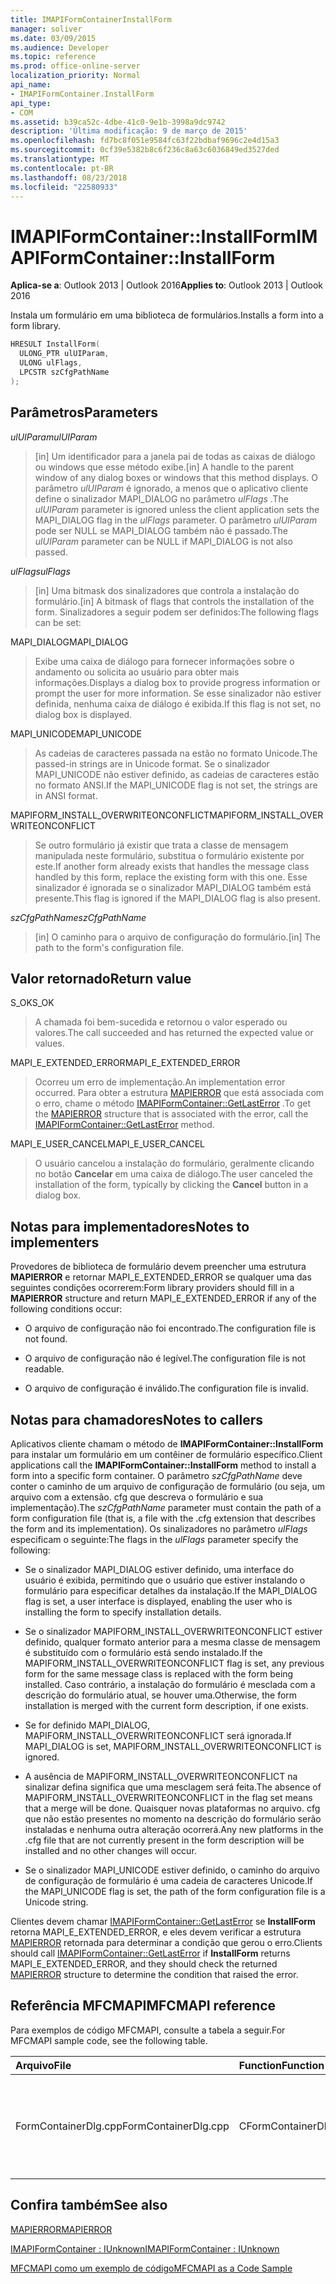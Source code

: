 ```yaml
---
title: IMAPIFormContainerInstallForm
manager: soliver
ms.date: 03/09/2015
ms.audience: Developer
ms.topic: reference
ms.prod: office-online-server
localization_priority: Normal
api_name:
- IMAPIFormContainer.InstallForm
api_type:
- COM
ms.assetid: b39ca52c-4dbe-41c0-9e1b-3998a9dc9742
description: 'Última modificação: 9 de março de 2015'
ms.openlocfilehash: fd7bc8f051e9584fc63f22bdbaf9696c2e4d15a3
ms.sourcegitcommit: 0cf39e5382b8c6f236c8a63c6036849ed3527ded
ms.translationtype: MT
ms.contentlocale: pt-BR
ms.lasthandoff: 08/23/2018
ms.locfileid: "22580933"
---
```

# <a name="imapiformcontainerinstallform"></a><span data-ttu-id="8cb92-103">IMAPIFormContainer::InstallForm</span><span class="sxs-lookup"><span data-stu-id="8cb92-103">IMAPIFormContainer::InstallForm</span></span>

  
  
<span data-ttu-id="8cb92-104">**Aplica-se a**: Outlook 2013 | Outlook 2016</span><span class="sxs-lookup"><span data-stu-id="8cb92-104">**Applies to**: Outlook 2013 | Outlook 2016</span></span> 
  
<span data-ttu-id="8cb92-105">Instala um formulário em uma biblioteca de formulários.</span><span class="sxs-lookup"><span data-stu-id="8cb92-105">Installs a form into a form library.</span></span>
  
```cpp
HRESULT InstallForm(
  ULONG_PTR ulUIParam,
  ULONG ulFlags,
  LPCSTR szCfgPathName
);
```

## <a name="parameters"></a><span data-ttu-id="8cb92-106">Parâmetros</span><span class="sxs-lookup"><span data-stu-id="8cb92-106">Parameters</span></span>

 <span data-ttu-id="8cb92-107">_ulUIParam_</span><span class="sxs-lookup"><span data-stu-id="8cb92-107">_ulUIParam_</span></span>
  
> <span data-ttu-id="8cb92-108">[in] Um identificador para a janela pai de todas as caixas de diálogo ou windows que esse método exibe.</span><span class="sxs-lookup"><span data-stu-id="8cb92-108">[in] A handle to the parent window of any dialog boxes or windows that this method displays.</span></span> <span data-ttu-id="8cb92-109">O parâmetro _ulUIParam_ é ignorado, a menos que o aplicativo cliente define o sinalizador MAPI_DIALOG no parâmetro _ulFlags_ .</span><span class="sxs-lookup"><span data-stu-id="8cb92-109">The  _ulUIParam_ parameter is ignored unless the client application sets the MAPI_DIALOG flag in the  _ulFlags_ parameter.</span></span> <span data-ttu-id="8cb92-110">O parâmetro _ulUIParam_ pode ser NULL se MAPI_DIALOG também não é passado.</span><span class="sxs-lookup"><span data-stu-id="8cb92-110">The  _ulUIParam_ parameter can be NULL if MAPI_DIALOG is not also passed.</span></span> 
    
 <span data-ttu-id="8cb92-111">_ulFlags_</span><span class="sxs-lookup"><span data-stu-id="8cb92-111">_ulFlags_</span></span>
  
> <span data-ttu-id="8cb92-112">[in] Uma bitmask dos sinalizadores que controla a instalação do formulário.</span><span class="sxs-lookup"><span data-stu-id="8cb92-112">[in] A bitmask of flags that controls the installation of the form.</span></span> <span data-ttu-id="8cb92-113">Sinalizadores a seguir podem ser definidos:</span><span class="sxs-lookup"><span data-stu-id="8cb92-113">The following flags can be set:</span></span>
    
<span data-ttu-id="8cb92-114">MAPI_DIALOG</span><span class="sxs-lookup"><span data-stu-id="8cb92-114">MAPI_DIALOG</span></span> 
  
> <span data-ttu-id="8cb92-115">Exibe uma caixa de diálogo para fornecer informações sobre o andamento ou solicita ao usuário para obter mais informações.</span><span class="sxs-lookup"><span data-stu-id="8cb92-115">Displays a dialog box to provide progress information or prompt the user for more information.</span></span> <span data-ttu-id="8cb92-116">Se esse sinalizador não estiver definida, nenhuma caixa de diálogo é exibida.</span><span class="sxs-lookup"><span data-stu-id="8cb92-116">If this flag is not set, no dialog box is displayed.</span></span>
    
<span data-ttu-id="8cb92-117">MAPI_UNICODE</span><span class="sxs-lookup"><span data-stu-id="8cb92-117">MAPI_UNICODE</span></span> 
  
> <span data-ttu-id="8cb92-118">As cadeias de caracteres passada na estão no formato Unicode.</span><span class="sxs-lookup"><span data-stu-id="8cb92-118">The passed-in strings are in Unicode format.</span></span> <span data-ttu-id="8cb92-119">Se o sinalizador MAPI_UNICODE não estiver definido, as cadeias de caracteres estão no formato ANSI.</span><span class="sxs-lookup"><span data-stu-id="8cb92-119">If the MAPI_UNICODE flag is not set, the strings are in ANSI format.</span></span>
    
<span data-ttu-id="8cb92-120">MAPIFORM_INSTALL_OVERWRITEONCONFLICT</span><span class="sxs-lookup"><span data-stu-id="8cb92-120">MAPIFORM_INSTALL_OVERWRITEONCONFLICT</span></span> 
  
> <span data-ttu-id="8cb92-121">Se outro formulário já existir que trata a classe de mensagem manipulada neste formulário, substitua o formulário existente por este.</span><span class="sxs-lookup"><span data-stu-id="8cb92-121">If another form already exists that handles the message class handled by this form, replace the existing form with this one.</span></span> <span data-ttu-id="8cb92-122">Esse sinalizador é ignorada se o sinalizador MAPI_DIALOG também está presente.</span><span class="sxs-lookup"><span data-stu-id="8cb92-122">This flag is ignored if the MAPI_DIALOG flag is also present.</span></span> 
    
 <span data-ttu-id="8cb92-123">_szCfgPathName_</span><span class="sxs-lookup"><span data-stu-id="8cb92-123">_szCfgPathName_</span></span>
  
> <span data-ttu-id="8cb92-124">[in] O caminho para o arquivo de configuração do formulário.</span><span class="sxs-lookup"><span data-stu-id="8cb92-124">[in] The path to the form's configuration file.</span></span>
    
## <a name="return-value"></a><span data-ttu-id="8cb92-125">Valor retornado</span><span class="sxs-lookup"><span data-stu-id="8cb92-125">Return value</span></span>

<span data-ttu-id="8cb92-126">S_OK</span><span class="sxs-lookup"><span data-stu-id="8cb92-126">S_OK</span></span> 
  
> <span data-ttu-id="8cb92-127">A chamada foi bem-sucedida e retornou o valor esperado ou valores.</span><span class="sxs-lookup"><span data-stu-id="8cb92-127">The call succeeded and has returned the expected value or values.</span></span>
    
<span data-ttu-id="8cb92-128">MAPI_E_EXTENDED_ERROR</span><span class="sxs-lookup"><span data-stu-id="8cb92-128">MAPI_E_EXTENDED_ERROR</span></span> 
  
> <span data-ttu-id="8cb92-129">Ocorreu um erro de implementação.</span><span class="sxs-lookup"><span data-stu-id="8cb92-129">An implementation error occurred.</span></span> <span data-ttu-id="8cb92-130">Para obter a estrutura [MAPIERROR](mapierror.md) que está associada com o erro, chame o método [IMAPIFormContainer::GetLastError](imapiformcontainer-getlasterror.md) .</span><span class="sxs-lookup"><span data-stu-id="8cb92-130">To get the [MAPIERROR](mapierror.md) structure that is associated with the error, call the [IMAPIFormContainer::GetLastError](imapiformcontainer-getlasterror.md) method.</span></span> 
    
<span data-ttu-id="8cb92-131">MAPI_E_USER_CANCEL</span><span class="sxs-lookup"><span data-stu-id="8cb92-131">MAPI_E_USER_CANCEL</span></span> 
  
> <span data-ttu-id="8cb92-132">O usuário cancelou a instalação do formulário, geralmente clicando no botão **Cancelar** em uma caixa de diálogo.</span><span class="sxs-lookup"><span data-stu-id="8cb92-132">The user canceled the installation of the form, typically by clicking the **Cancel** button in a dialog box.</span></span> 
    
## <a name="notes-to-implementers"></a><span data-ttu-id="8cb92-133">Notas para implementadores</span><span class="sxs-lookup"><span data-stu-id="8cb92-133">Notes to implementers</span></span>

<span data-ttu-id="8cb92-134">Provedores de biblioteca de formulário devem preencher uma estrutura **MAPIERROR** e retornar MAPI_E_EXTENDED_ERROR se qualquer uma das seguintes condições ocorrerem:</span><span class="sxs-lookup"><span data-stu-id="8cb92-134">Form library providers should fill in a **MAPIERROR** structure and return MAPI_E_EXTENDED_ERROR if any of the following conditions occur:</span></span> 
  
- <span data-ttu-id="8cb92-135">O arquivo de configuração não foi encontrado.</span><span class="sxs-lookup"><span data-stu-id="8cb92-135">The configuration file is not found.</span></span>
    
- <span data-ttu-id="8cb92-136">O arquivo de configuração não é legível.</span><span class="sxs-lookup"><span data-stu-id="8cb92-136">The configuration file is not readable.</span></span>
    
- <span data-ttu-id="8cb92-137">O arquivo de configuração é inválido.</span><span class="sxs-lookup"><span data-stu-id="8cb92-137">The configuration file is invalid.</span></span>
    
## <a name="notes-to-callers"></a><span data-ttu-id="8cb92-138">Notas para chamadores</span><span class="sxs-lookup"><span data-stu-id="8cb92-138">Notes to callers</span></span>

<span data-ttu-id="8cb92-139">Aplicativos cliente chamam o método de **IMAPIFormContainer::InstallForm** para instalar um formulário em um contêiner de formulário específico.</span><span class="sxs-lookup"><span data-stu-id="8cb92-139">Client applications call the **IMAPIFormContainer::InstallForm** method to install a form into a specific form container.</span></span> <span data-ttu-id="8cb92-140">O parâmetro _szCfgPathName_ deve conter o caminho de um arquivo de configuração de formulário (ou seja, um arquivo com a extensão. cfg que descreva o formulário e sua implementação).</span><span class="sxs-lookup"><span data-stu-id="8cb92-140">The  _szCfgPathName_ parameter must contain the path of a form configuration file (that is, a file with the .cfg extension that describes the form and its implementation).</span></span> <span data-ttu-id="8cb92-141">Os sinalizadores no parâmetro _ulFlags_ especificam o seguinte:</span><span class="sxs-lookup"><span data-stu-id="8cb92-141">The flags in the  _ulFlags_ parameter specify the following:</span></span> 
  
- <span data-ttu-id="8cb92-142">Se o sinalizador MAPI_DIALOG estiver definido, uma interface do usuário é exibida, permitindo que o usuário que estiver instalando o formulário para especificar detalhes da instalação.</span><span class="sxs-lookup"><span data-stu-id="8cb92-142">If the MAPI_DIALOG flag is set, a user interface is displayed, enabling the user who is installing the form to specify installation details.</span></span>
    
- <span data-ttu-id="8cb92-143">Se o sinalizador MAPIFORM_INSTALL_OVERWRITEONCONFLICT estiver definido, qualquer formato anterior para a mesma classe de mensagem é substituído com o formulário está sendo instalado.</span><span class="sxs-lookup"><span data-stu-id="8cb92-143">If the MAPIFORM_INSTALL_OVERWRITEONCONFLICT flag is set, any previous form for the same message class is replaced with the form being installed.</span></span> <span data-ttu-id="8cb92-144">Caso contrário, a instalação do formulário é mesclada com a descrição do formulário atual, se houver uma.</span><span class="sxs-lookup"><span data-stu-id="8cb92-144">Otherwise, the form installation is merged with the current form description, if one exists.</span></span>
    
- <span data-ttu-id="8cb92-145">Se for definido MAPI_DIALOG, MAPIFORM_INSTALL_OVERWRITEONCONFLICT será ignorada.</span><span class="sxs-lookup"><span data-stu-id="8cb92-145">If MAPI_DIALOG is set, MAPIFORM_INSTALL_OVERWRITEONCONFLICT is ignored.</span></span>
    
- <span data-ttu-id="8cb92-146">A ausência de MAPIFORM_INSTALL_OVERWRITEONCONFLICT na sinalizar defina significa que uma mesclagem será feita.</span><span class="sxs-lookup"><span data-stu-id="8cb92-146">The absence of MAPIFORM_INSTALL_OVERWRITEONCONFLICT in the flag set means that a merge will be done.</span></span> <span data-ttu-id="8cb92-147">Quaisquer novas plataformas no arquivo. cfg que não estão presentes no momento na descrição do formulário serão instaladas e nenhuma outra alteração ocorrerá.</span><span class="sxs-lookup"><span data-stu-id="8cb92-147">Any new platforms in the .cfg file that are not currently present in the form description will be installed and no other changes will occur.</span></span>
    
- <span data-ttu-id="8cb92-148">Se o sinalizador MAPI_UNICODE estiver definido, o caminho do arquivo de configuração de formulário é uma cadeia de caracteres Unicode.</span><span class="sxs-lookup"><span data-stu-id="8cb92-148">If the MAPI_UNICODE flag is set, the path of the form configuration file is a Unicode string.</span></span> 
    
<span data-ttu-id="8cb92-149">Clientes devem chamar [IMAPIFormContainer::GetLastError](imapiformcontainer-getlasterror.md) se **InstallForm** retorna MAPI_E_EXTENDED_ERROR, e eles devem verificar a estrutura [MAPIERROR](mapierror.md) retornada para determinar a condição que gerou o erro.</span><span class="sxs-lookup"><span data-stu-id="8cb92-149">Clients should call [IMAPIFormContainer::GetLastError](imapiformcontainer-getlasterror.md) if **InstallForm** returns MAPI_E_EXTENDED_ERROR, and they should check the returned [MAPIERROR](mapierror.md) structure to determine the condition that raised the error.</span></span> 
  
## <a name="mfcmapi-reference"></a><span data-ttu-id="8cb92-150">Referência MFCMAPI</span><span class="sxs-lookup"><span data-stu-id="8cb92-150">MFCMAPI reference</span></span>

<span data-ttu-id="8cb92-151">Para exemplos de código MFCMAPI, consulte a tabela a seguir.</span><span class="sxs-lookup"><span data-stu-id="8cb92-151">For MFCMAPI sample code, see the following table.</span></span>
  
|<span data-ttu-id="8cb92-152">**Arquivo**</span><span class="sxs-lookup"><span data-stu-id="8cb92-152">**File**</span></span>|<span data-ttu-id="8cb92-153">**Function**</span><span class="sxs-lookup"><span data-stu-id="8cb92-153">**Function**</span></span>|<span data-ttu-id="8cb92-154">**Comment**</span><span class="sxs-lookup"><span data-stu-id="8cb92-154">**Comment**</span></span>|
|:-----|:-----|:-----|
|<span data-ttu-id="8cb92-155">FormContainerDlg.cpp</span><span class="sxs-lookup"><span data-stu-id="8cb92-155">FormContainerDlg.cpp</span></span>  <br/> |<span data-ttu-id="8cb92-156">CFormContainerDlg::OnInstallForm</span><span class="sxs-lookup"><span data-stu-id="8cb92-156">CFormContainerDlg::OnInstallForm</span></span>  <br/> |<span data-ttu-id="8cb92-157">MFCMAPI usa o método **IMAPIFormContainer::InstallForm** para instalar um formulário em um contêiner de formulário.</span><span class="sxs-lookup"><span data-stu-id="8cb92-157">MFCMAPI uses the **IMAPIFormContainer::InstallForm** method to install a form in a form container.</span></span>  <br/> |
   
## <a name="see-also"></a><span data-ttu-id="8cb92-158">Confira também</span><span class="sxs-lookup"><span data-stu-id="8cb92-158">See also</span></span>



[<span data-ttu-id="8cb92-159">MAPIERROR</span><span class="sxs-lookup"><span data-stu-id="8cb92-159">MAPIERROR</span></span>](mapierror.md)
  
[<span data-ttu-id="8cb92-160">IMAPIFormContainer : IUnknown</span><span class="sxs-lookup"><span data-stu-id="8cb92-160">IMAPIFormContainer : IUnknown</span></span>](imapiformcontaineriunknown.md)


[<span data-ttu-id="8cb92-161">MFCMAPI como um exemplo de código</span><span class="sxs-lookup"><span data-stu-id="8cb92-161">MFCMAPI as a Code Sample</span></span>](mfcmapi-as-a-code-sample.md)


